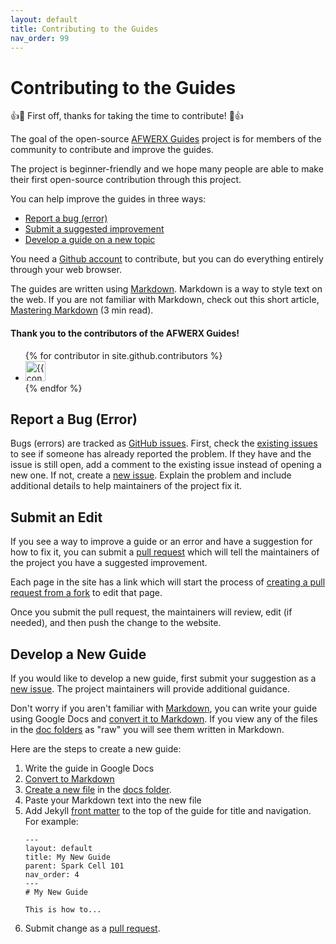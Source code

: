 ```yaml
---
layout: default
title: Contributing to the Guides
nav_order: 99
---
```

# Contributing to the Guides

👍🎉 First off, thanks for taking the time to contribute! 🎉👍

The goal of the open-source
[AFWERX Guides](https://github.com/infinity-spark-jbmdl/afwerx-guides)
project is for members of the community to contribute and improve the guides.

The project is beginner-friendly and we hope many people are able to make their
first open-source contribution through this project.

You can help improve the guides in three ways:

*  [Report a bug (error)](#report-a-bug-error)
*  [Submit a suggested improvement](#submit-an-edit)
*  [Develop a guide on a new topic](#develop-a-new-guide)

You need a [Github account](https://github.com/join) to contribute, but you can
do everything entirely through your web browser.

The guides are written using [Markdown](https://daringfireball.net/projects/markdown/).
Markdown is a way to style text on the web. If you are not familiar with
Markdown, check out this short article, [Mastering Markdown](https://guides.github.com/features/mastering-markdown/)
(3 min read).

#### Thank you to the contributors of the AFWERX Guides!

<ul class="list-style-none">
{% for contributor in site.github.contributors %}
  <li class="d-inline-block mr-1">
     <a href="{{ contributor.html_url }}"><img src="{{ contributor.avatar_url }}" width="32" height="32" alt="{{ contributor.login }}"/></a>
  </li>
{% endfor %}
</ul>

## Report a Bug (Error)

Bugs (errors) are tracked as [GitHub issues](https://guides.github.com/features/issues/). First,
check the [existing issues](https://github.com/infinity-spark-jbmdl/afwerx-guides/issues)
to see if someone has already reported the problem. If they have and the issue is still open,
add a comment to the existing issue instead of opening a new one. If not, create a
[new issue](https://github.com/infinity-spark-jbmdl/afwerx-guides/issues/new). Explain the
problem and include additional details to help maintainers of the project fix it.

## Submit an Edit

If you see a way to improve a guide or an error and have a suggestion for how to fix it, you can submit a
[pull request](https://help.github.com/en/github/collaborating-with-issues-and-pull-requests/about-pull-requests)
which will tell the maintainers of the project you have a suggested improvement.

Each page in the site has a link which will start the process of
[creating a pull request from a fork](https://help.github.com/en/github/collaborating-with-issues-and-pull-requests/creating-a-pull-request-from-a-fork)
to edit that page.

Once you submit the pull request, the maintainers will
review, edit (if needed), and then push the change to the website.

## Develop a New Guide

If you would like to develop a new guide, first submit your suggestion as a [new
issue](https://github.com/infinity-spark-jbmdl/afwerx-guides/issues/new). The project
maintainers will provide additional guidance.

Don't worry if you aren't familiar with
[Markdown](https://guides.github.com/features/mastering-markdown/), you can
write your guide using Google Docs and [convert it to Markdown](https://www.bettertechtips.com/how-to/convert-google-doc-to-markdown/). If
you view any of the files in the [doc folders](https://github.com/infinity-spark-jbmdl/afwerx-guides/tree/master/docs)
as "raw" you will see them written in Markdown.

Here are the steps to create a new guide:

1. Write the guide in Google Docs
1. [Convert to Markdown](https://www.bettertechtips.com/how-to/convert-google-doc-to-markdown/)
1. [Create a new file](https://help.github.com/en/github/managing-files-in-a-repository/creating-new-files) in the [docs folder](https://github.com/infinity-spark-jbmdl/afwerx-guides/tree/master/docs).
1. Paste your Markdown text into the new file
1. Add Jekyll [front matter](https://jekyllrb.com/docs/front-matter/) to the top of
the guide for title and navigation. For example:
    ```
    ---
    layout: default
    title: My New Guide
    parent: Spark Cell 101
    nav_order: 4
    ---
    # My New Guide

    This is how to...
    ```
1. Submit change as a [pull request](https://help.github.com/en/github/collaborating-with-issues-and-pull-requests/creating-a-pull-request).
